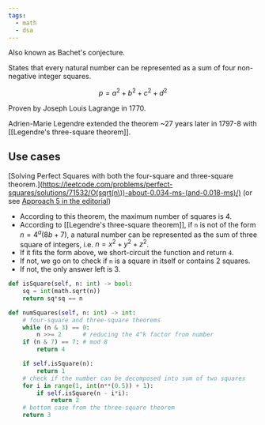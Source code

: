 ```yaml
---
tags:
  - math
  - dsa
---
```

Also known as Bachet's conjecture.

States that every natural number can be represented as a sum of four non-negative integer squares.

$$p=a^{2}+b^{2}+c^{2}+d^{2}$$

Proven by Joseph Louis Lagrange in 1770.

Adrien-Marie Legendre extended the theorem ~27 years later in 1797-8 with [[Legendre's three-square theorem]].

## Use cases

[Solving Perfect Squares with both the four-square and three-square theorem.](https://leetcode.com/problems/perfect-squares/solutions/71532/O(sqrt(n\))-about-0.034-ms-(and-0.018-ms)/) (or see [Approach 5 in the editorial](https://leetcode.com/problems/perfect-squares/editorial/))

- According to this theorem, the maximum number of squares is 4.
- According to [[Legendre's three-square theorem]], if `n` is not of the form $n = 4^{a}(8b + 7)$, a natural number can be represented as the sum of three square of integers, i.e. $n = x^2 + y^2 + z^2$.
- If it fits the form above, we short-circuit the function and return `4`.
- If not, we go on to check if `n` is a square in itself or contains 2 squares.
- If not, the only answer left is 3.

```python
def isSquare(self, n: int) -> bool:
	sq = int(math.sqrt(n))
	return sq*sq == n

def numSquares(self, n: int) -> int:
	# four-square and three-square theorems
	while (n & 3) == 0:
		n >>= 2      # reducing the 4^k factor from number
	if (n & 7) == 7: # mod 8
		return 4

	if self.isSquare(n):
		return 1
	# check if the number can be decomposed into sum of two squares
	for i in range(1, int(n**(0.5)) + 1):
		if self.isSquare(n - i*i):
			return 2
	# bottom case from the three-square theorem
	return 3
```

